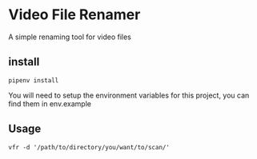 # Video File Renamer

A simple renaming tool for video files

## install

```
pipenv install
```

You will need to setup the environment variables for this project, you can find them in env.example

## Usage

```
vfr -d '/path/to/directory/you/want/to/scan/'
```